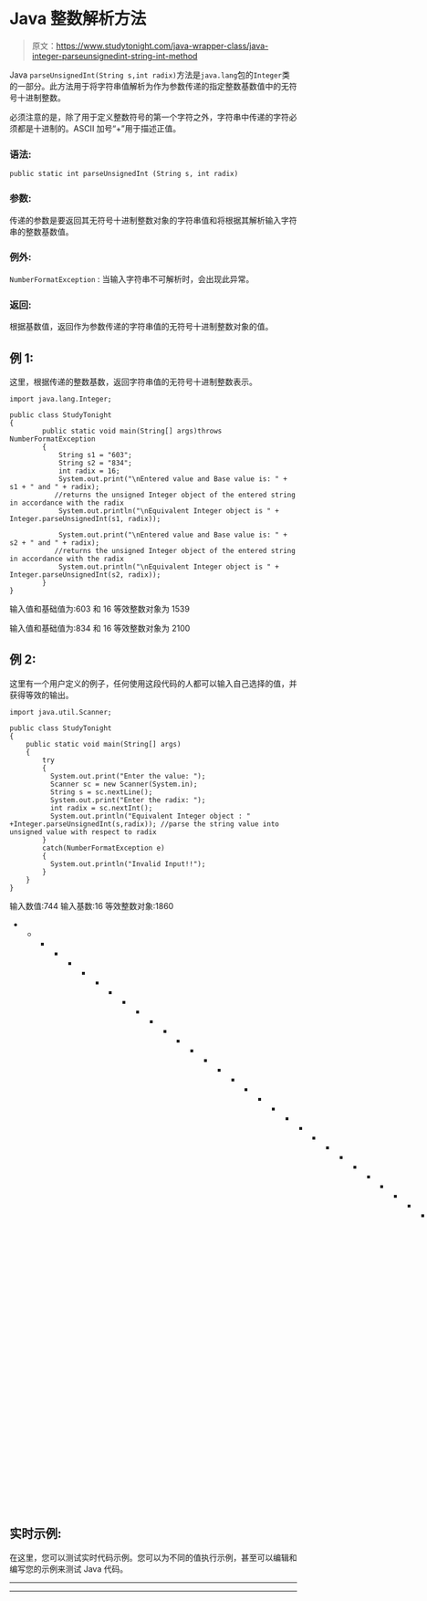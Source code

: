 # Java 整数解析方法

> 原文：<https://www.studytonight.com/java-wrapper-class/java-integer-parseunsignedint-string-int-method>

Java `parseUnsignedInt(String s,int radix)`方法是`java.lang`包的`Integer`类的一部分。此方法用于将字符串值解析为作为参数传递的指定整数基数值中的无符号十进制整数。

必须注意的是，除了用于定义整数符号的第一个字符之外，字符串中传递的字符必须都是十进制的。ASCII 加号“+”用于描述正值。

### 语法:

```
public static int parseUnsignedInt (String s, int radix) 
```

### 参数:

传递的参数是要返回其无符号十进制整数对象的字符串值和将根据其解析输入字符串的整数基数值。

### 例外:

`NumberFormatException` : 当输入字符串不可解析时，会出现此异常。

### 返回:

根据基数值，返回作为参数传递的字符串值的无符号十进制整数对象的值。

## 例 1:

这里，根据传递的整数基数，返回字符串值的无符号十进制整数表示。

```
import java.lang.Integer;

public class StudyTonight
{  
        public static void main(String[] args)throws NumberFormatException 
        { 
            String s1 = "603";
            String s2 = "834";
            int radix = 16;  
            System.out.print("\nEntered value and Base value is: " + s1 + " and " + radix);  
           //returns the unsigned Integer object of the entered string in accordance with the radix            
            System.out.println("\nEquivalent Integer object is " + Integer.parseUnsignedInt(s1, radix)); 

            System.out.print("\nEntered value and Base value is: " + s2 + " and " + radix);  
           //returns the unsigned Integer object of the entered string in accordance with the radix            
            System.out.println("\nEquivalent Integer object is " + Integer.parseUnsignedInt(s2, radix)); 
        }            
} 
```

输入值和基础值为:603 和 16
等效整数对象为 1539

输入值和基础值为:834 和 16
等效整数对象为 2100

## 例 2:

这里有一个用户定义的例子，任何使用这段代码的人都可以输入自己选择的值，并获得等效的输出。

```
import java.util.Scanner; 

public class StudyTonight
{  
    public static void main(String[] args)
    {  
        try
        {
          System.out.print("Enter the value: ");  
          Scanner sc = new Scanner(System.in);  
          String s = sc.nextLine();  
          System.out.print("Enter the radix: "); 
          int radix = sc.nextInt();
          System.out.println("Equivalent Integer object : " +Integer.parseUnsignedInt(s,radix)); //parse the string value into unsigned value with respect to radix 
        }
        catch(NumberFormatException e)
        {
          System.out.println("Invalid Input!!");
        }  
    }  
} 
```

输入数值:744
输入基数:16
等效整数对象:1860
* * * * * * * * * * * * * * * * * * * * * * * * * * * * * * * * * * * T4】输入数值:-234
输入基数:8
无效输入！！

## 实时示例:

在这里，您可以测试实时代码示例。您可以为不同的值执行示例，甚至可以编辑和编写您的示例来测试 Java 代码。

* * *

* * *